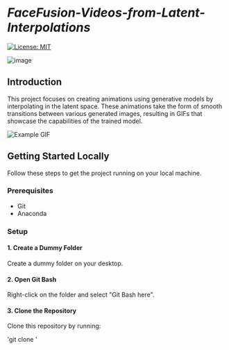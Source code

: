 # *FaceFusion-Videos-from-Latent-Interpolations*
[![License: MIT](https://img.shields.io/badge/License-MIT-yellow.svg)](https://opensource.org/licenses/MIT)



![image](https://img.shields.io/badge/Python-FFD43B?style=for-the-badge&logo=python&logoColor=blue)


## Introduction
This project focuses on creating animations using generative models by interpolating in the latent space. These animations take the form of smooth transitions between various generated images, resulting in GIFs that showcase the capabilities of the trained model.

![Example GIF](Link_to_Your_GIF)

## Getting Started Locally
Follow these steps to get the project running on your local machine.

### Prerequisites
- Git
- Anaconda

### Setup

#### 1. Create a Dummy Folder

Create a dummy folder on your desktop.

#### 2. Open Git Bash

Right-click on the folder and select "Git Bash here".

#### 3. Clone the Repository

Clone this repository by running:

'git clone '

